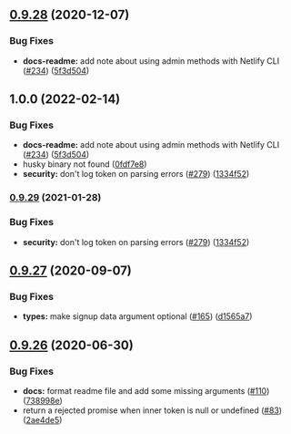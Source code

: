 ## [0.9.28](https://github.com/netlify/gotrue-js/compare/v0.9.27...v0.9.28) (2020-12-07)


### Bug Fixes

* **docs-readme:** add note about using admin methods with Netlify CLI ([#234](https://github.com/netlify/gotrue-js/issues/234)) ([5f3d504](https://github.com/netlify/gotrue-js/commit/5f3d504b3694610d56027bf40ef7fbf2f1f37eaa))

## 1.0.0 (2022-02-14)


### Bug Fixes

* **docs-readme:** add note about using admin methods with Netlify CLI ([#234](https://github.com/netlify/gotrue-js/issues/234)) ([5f3d504](https://github.com/netlify/gotrue-js/commit/5f3d504b3694610d56027bf40ef7fbf2f1f37eaa))
* husky binary not found ([0fdf7e8](https://github.com/netlify/gotrue-js/commit/0fdf7e810e3a5a54d36cc830b219f41cee5748fd))
* **security:** don't log token on parsing errors ([#279](https://github.com/netlify/gotrue-js/issues/279)) ([1334f52](https://github.com/netlify/gotrue-js/commit/1334f5289a53f226defdea99d694788cfae290b5))

### [0.9.29](https://www.github.com/netlify/gotrue-js/compare/v0.9.28...v0.9.29) (2021-01-28)


### Bug Fixes

* **security:** don't log token on parsing errors ([#279](https://www.github.com/netlify/gotrue-js/issues/279)) ([1334f52](https://www.github.com/netlify/gotrue-js/commit/1334f5289a53f226defdea99d694788cfae290b5))

## [0.9.27](https://github.com/netlify/gotrue-js/compare/v0.9.26...v0.9.27) (2020-09-07)


### Bug Fixes

* **types:** make signup data argument optional ([#165](https://github.com/netlify/gotrue-js/issues/165)) ([d1565a7](https://github.com/netlify/gotrue-js/commit/d1565a7d0576ff613b1c37c46a42d1fcbd720c7c))

## [0.9.26](https://github.com/netlify/gotrue-js/compare/v0.9.25...v0.9.26) (2020-06-30)


### Bug Fixes

* **docs:** format readme file and add some missing arguments ([#110](https://github.com/netlify/gotrue-js/issues/110)) ([738998e](https://github.com/netlify/gotrue-js/commit/738998eb212b7a4bb0b6dfb86a958fab7450b40d))
* return a rejected promise when inner token is null or undefined ([#83](https://github.com/netlify/gotrue-js/issues/83)) ([2ae4de5](https://github.com/netlify/gotrue-js/commit/2ae4de5317c0a9962ee027346fdf611aba4ae566))
